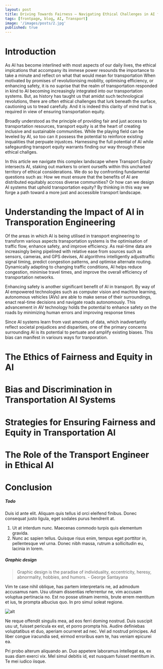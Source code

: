 ```yaml
---
layout: post
title: Driving Towards Fairness — Navigating Ethical Challenges in AI for Transportation Equity.
tags: [frontpage, blog, AI, Transport]
image: '/images/posts/2.jpg'
published: true
---
```


# Introduction
As AI has become interlined with most aspects of our daily lives, the ethical implcations that accompany its immese power resounds the importance to take a minute and reflect on what that would mean for transportation When motivated by promises of revolutionising mobility, optimising efficiency, or enhancing safety, it is no suprise that the realm of transportation responded in kind to AI becoming increasingly integrated into our transportation systems. But, as history has taught us that amidst such technological revolutions, there are often ethical challenges that lurk beneath the surface, cautioning us to tread carefully. And it is indeed this clarity of mind that is required in view of ensuring transportation equity.

Broadly understood as the principle of providing fair and just access to transportation resources, transport equity is at the heart of creating inclusive and sustainable communities. While the playing field can be leveled by AI, so too can it possess the potential to reinforce existing inqualities that perpuate injustces. Harnessing the full potential of AI while safegaurding transport equity warrants finding our way through these ethical challges. 

In this article we navigate this complex landscape where Transport Equity intersects AI, staking out markers to orient ourselfs within this uncharted territory of ethical considerations. We do so by confronting fundamental questions such as: How we must ensure that the benefits of AI are distributed equitably accross diverse communities? Or how can we design AI systems that uphold transportation equity? By thinking in this way we forge a path toward a more just and accessible transport landscape.

# Understanding the Impact of AI in Transporation Engineering
Of the areas in which AI is being utilised in transport engineering to transform various aspects transportation systems is the optimisation of traffic flow, enhance safety, and improve efficiency. As real-time data are increasingly being pipelined with relative ease from sources such as sensors, cameras, and GPS devises, AI algorithms intelligently adjusttraffic signal timing, predict congestion patterns, and optimise alternate routing. Dynamically adapting to changing traffic conditions, AI helps reduce congestion, minimise travel times, and improve the overall efficiency of transportation networks.

Enhancing safety is another significant benefit of AI in transport. By way of AI empowered technologies such as computer vision and machine learning, autonomous vehicles (AVs) are able to make sense of their surroundings, enact real-time decisions and navigate roads autonomously. This advancement in AV technology holds the potential to enhance safety on the roads by minimizing human errors and improving response times


Since AI systems learn from vast amounts of data, which inadvertantly reflect societal prejudices and disparities, one of the primary concerns surrounding AI is its potential to pertuate and amplify existing biases. This bias can manifest in variours ways for tranporation.

# The Ethics of Fairness and Equity in AI

# Bias and Discrimination in Transportation AI Systems

# Strategies for Ensuring Fairness and Equity in Transportation AI 

# The Role of the Transport Engineer in Ethical AI

# Conclusion

##### Todo

Duis id ante elit. Aliquam quis tellus id orci eleifend finibus. Donec consequat justo ligula, eget sodales purus hendrerit at.

1. Ut at interdum nunc. Maecenas commodo turpis quis elementum gravida.
2. Nunc ac sapien tellus. Quisque risus enim, tempus eget porttitor in, pellentesque vel urna.
    Donec nibh massa, rutrum a sollicitudin eu,
lacinia in lorem.

##### Graphic design

> Graphic design is the paradise of individuality, eccentricity, heresy, abnormality, hobbies, and humors. - George Santayana

Vim te case nihil oblique, has partem interpretaris ne, ad admodum accusamus nam. Usu utinam dissentias referrentur ne, vim accusam voluptua pertinacia no. Est no posse utinam inermis, brute errem mentitum et ius, te prompta albucius quo. In pro simul soleat regione.

![alt](https://static.pexels.com/photos/6454/nature-flowers-summer-branches-large.jpg)

Ne reque offendit singulis mea, ad eos ferri doming nostrud. Duis suscipit usu ut, fuisset pericula ex est, et porro prompta his. Audire definiebas voluptatibus et duo, aperiam ocurreret ad nec. Vel ad nostrud principes. Ad liber congue iracundia sed, eirmod erroribus eam te, has veniam epicurei ea.

Pri probo alterum aliquando an. Duo appetere laboramus intellegat ea, ex suas diam exerci vix. Mel simul debitis id, est nusquam fuisset mentitum in. Te mei iudico iisque.
